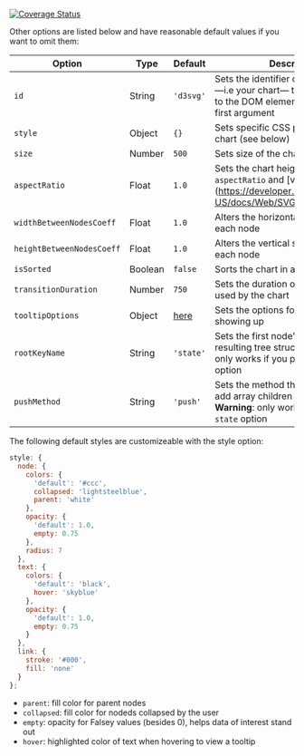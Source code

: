[![Coverage Status](https://coveralls.io/repos/github/njhoffman/instrumental-api/badge.svg?branch=master)](https://coveralls.io/github/njhoffman/instrumental-api?branch=master)

Other options are listed below and have reasonable default values if you want to omit them:

Option                    | Type     | Default     | Description
--------------------------|----------|-------------|-------------------------------------------------------------------------
`id`                      | String   | `'d3svg'`   | Sets the identifier of the SVG element —i.e your chart— that will be added to the DOM element you passed as first argument
`style`                   | Object   | `{}`        | Sets specific CSS properties of the chart (see below)
`size`                    | Number   | `500`       | Sets size of the chart in pixels
`aspectRatio`             | Float    | `1.0`       | Sets the chart height to `size * aspectRatio` and [viewBox](https://developer.mozilla.org/en-US/docs/Web/SVG/Attribute/viewBox
`widthBetweenNodesCoeff`  | Float    | `1.0`       | Alters the horizontal space between each node
`heightBetweenNodesCoeff` | Float    | `1.0`       | Alters the vertical space between each node
`isSorted`                | Boolean  | `false`     | Sorts the chart in alphabetical order
`transitionDuration`      | Number   | `750`       | Sets the duration of all the transitions used by the chart
`tooltipOptions`          | Object   | [here](https://github.com/romseguy/d3tooltip) | Sets the options for the [tooltip](https://github.com/romseguy/d3tooltip) that is showing up
`rootKeyName`             | String   | `'state'`   | Sets the first node's name of the resulting tree structure. **Warning**: only works if you provide a `state` option
`pushMethod`              | String   | `'push'`    | Sets the method that shall be used to add array children to the tree. **Warning**: only works if you provide a `state` option


The following default styles are customizeable with the style option:

```javascript
style: {
  node: {
    colors: {
      'default': '#ccc',
      collapsed: 'lightsteelblue',
      parent: 'white'
    },
    opacity: {
      'default': 1.0,
      empty: 0.75
    },
    radius: 7
  },
  text: {
    colors: {
      'default': 'black',
      hover: 'skyblue'
    },
    opacity: {
      'default': 1.0,
      empty: 0.75
    }
  },
  link: {
    stroke: '#000',
    fill: 'none'
  }
};

```

- `parent`: fill color for parent nodes
- `collapsed`: fill color for nodeds collapsed by the user
- `empty`: opacity for Falsey values (besides 0), helps data of interest stand out
- `hover`: highlighted color of text when hovering to view a tooltip

